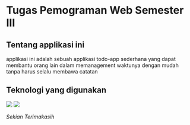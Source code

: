 # Tugas Pemograman Web Semester III

## Tentang applikasi ini
applikasi ini adalah sebuah applikasi todo-app sederhana yang dapat membantu orang lain dalam memanagement waktunya dengan mudah tanpa harus selalu membawa catatan

## Teknologi yang digunakan
![](https://img.shields.io/badge/Code-React-informational?style=flat&logo=react&color=61DAFB)
![](https://img.shields.io/badge/Code-Django-informational?style=flat&logo=Django&color=092E20)

*Sekian Terimakasih*